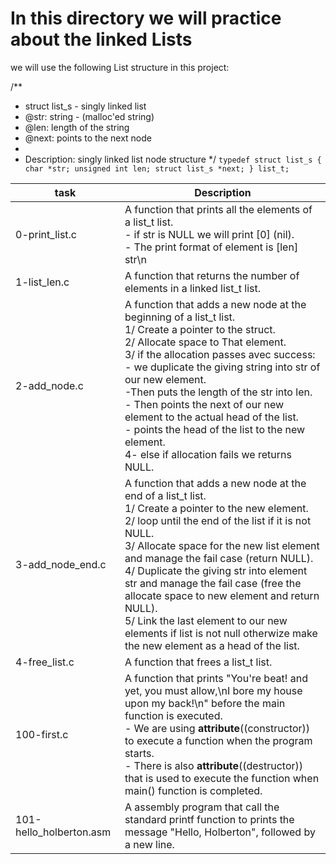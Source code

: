 # In this directory we will practice about the linked Lists

we will use the following List structure in this project:

/**
 * struct list_s - singly linked list
 * @str: string - (malloc'ed string)
 * @len: length of the string
 * @next: points to the next node
 *
 * Description: singly linked list node structure
 */
`typedef struct list_s
{
    char *str;
    unsigned int len;
    struct list_s *next;
} list_t;`

| task	| Description |
| ----- | ----------- |
| 0-print_list.c | A function that prints all the elements of a list_t list.<br/>- if str is NULL we will print [0] (nil).<br/> - The print format of element is [len] str\n  |
| 1-list_len.c | A function that returns the number of elements in a linked list_t list. |
| 2-add_node.c | A function that adds a new node at the beginning of a list_t list.<br/> 1/ Create a pointer to the struct. <br/> 2/ Allocate space to That element.<br/> 3/ if the allocation passes avec success:<br/> - we duplicate the giving string into str of our new element. <br/> -Then puts the length of the str into len. <br/> - Then points the next of our new element to the actual head of the list. <br/>- points the head of the list to the new element.<br/> 4- else if allocation fails we returns NULL. |
| 3-add_node_end.c | A function that adds a new node at the end of a list_t list.<br/> 1/ Create a pointer to the new element.<br/> 2/ loop until the end of the list if it is not NULL.<br/> 3/ Allocate space for the new list element and manage the fail case (return NULL).<br/> 4/ Duplicate the giving str into element str and manage the fail case (free the allocate space to new element and return NULL).<br/> 5/ Link the last element to our new elements if list is not null otherwize make the new element as a head of the list.|
| 4-free_list.c | A function that frees a list_t list.|
| 100-first.c | A function that prints "You're beat! and yet, you must allow,\nI bore my house upon my back!\n" before the main function is executed.<br/> - We are using __attribute__((constructor)) to execute a function when the program starts.<br/> - There is also  __attribute__((destructor)) that is used to execute the function when main() function is completed. |
| 101-hello_holberton.asm | A assembly program that call the standard printf function to prints the message "Hello, Holberton", followed by a new line. |
